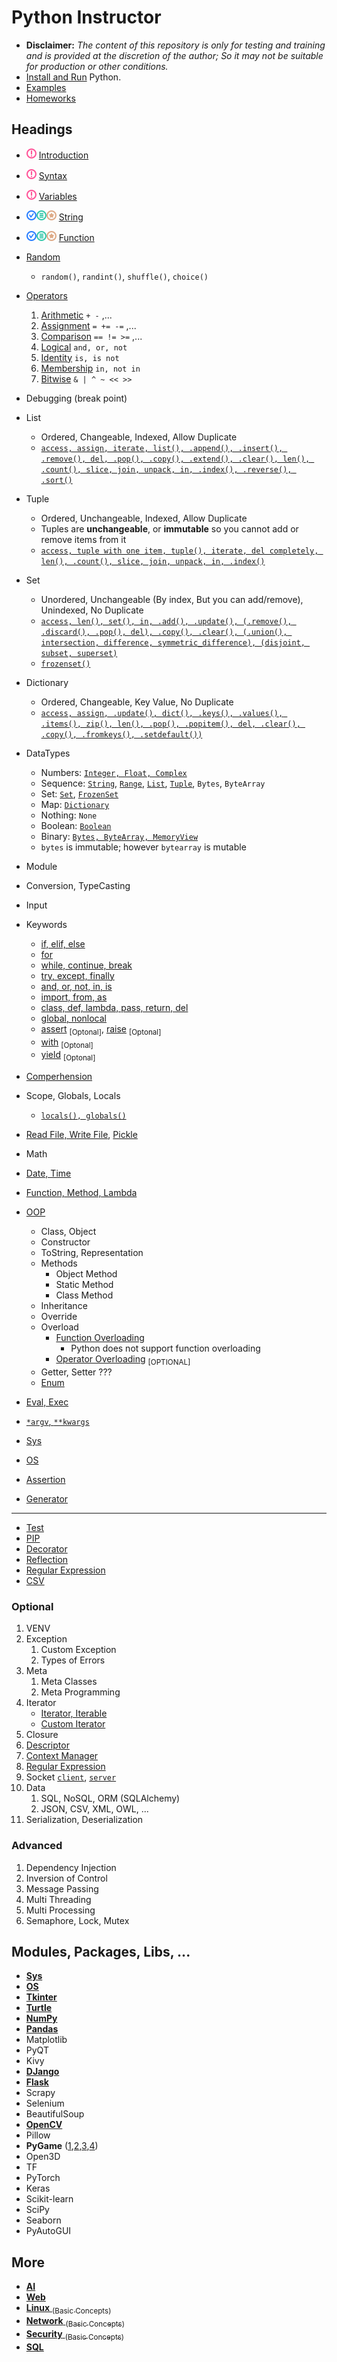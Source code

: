 # Python Instructor

- **Disclaimer:** _The content of this repository is only for testing and training and is provided at the discretion of the author; So it may not be suitable for production or other conditions._
- [Install and Run](lessons/python/installation/README.md) Python.
- [Examples](lessons/python/examples/README.md)
- [Homeworks](README-PYTHON-HOMEWORKS.md)

## Headings
- ![](-/n.png) [Introduction](./concepts/introduction/README.md)
- ![](-/n.png) [Syntax](./concepts/syntax/README.md)
- ![](-/n.png) [Variables](./concepts/variables/README.md)
- ![](-/f.png) [String](./concepts/strings/README.md)
- ![](-/f.png) [Function](./concepts/function/README.md)

- [Random](lessons/python/concepts/random/general-random-functions.py)
    - `random()`, `randint()`, `shuffle()`, `choice()`

- [Operators](lessons/python/concepts/operators)
    1. [Arithmetic](lessons/python/concepts/operators/arithmetic-operators.py) `+ -` ,...
    2. [Assignment](lessons/python/concepts/operators/assignment-operators.py) `= += -=` ,...
    3. [Comparison](lessons/python/concepts/operators/comparison-operators.py) `== != >=` ,...
    4. [Logical](lessons/python/concepts/operators/logical-operators.py) `and, or, not`
    5. [Identity](lessons/python/concepts/operators/identity-operators.py) `is, is not`
    6. [Membership](lessons/python/concepts/operators/membership-operators.py) `in, not in`
    7. [Bitwise](lessons/python/concepts/operators/bitwise-operators.py) `& | ^ ~ << >>`
      
- Debugging (break point)

- List
    - Ordered, Changeable, Indexed, Allow Duplicate
    - [`access, assign, iterate, list(), .append(), .insert(), .remove(), del, .pop(), .copy(), .extend(), .clear(), len(), .count(), slice, join, unpack, in, .index(), .reverse(), .sort()`](lessons/python/concepts/collections/list-access.py)

- Tuple
    - Ordered, Unchangeable, Indexed, Allow Duplicate
    - Tuples are **unchangeable**, or **immutable** so you cannot add or remove items from it
    - [`access, tuple with one item, tuple(), iterate, del completely, len(), .count(), slice, join, unpack, in, .index()`](lessons/python/concepts/collections/tuple-access.py)
 
- Set 
    - Unordered, Unchangeable (By index, But you can add/remove), Unindexed, No Duplicate
    - [`access, len(), set(), in, .add(), .update(), (.remove(), .discard(), .pop(), del), .copy(), .clear(), (.union(), intersection, difference, symmetric_difference), (disjoint, subset, superset)`](lessons/python/concepts/collections/set-access.py)
    - [`frozenset()`](lessons/python/concepts/collections/set-frozen.py)

- Dictionary
    - Ordered, Changeable, Key Value, No Duplicate
    - [`access, assign, .update(), dict(), .keys(), .values(), .items(), zip(), len(), .pop(), .popitem(), del, .clear(), .copy(), .fromkeys(), .setdefault())`](lessons/python/concepts/collections/dict-access.py)

- DataTypes
    - Numbers: [`Integer, Float, Complex`](lessons/python/concepts/data-types/data-type-number.py)
    - Sequence: [`String`](lessons/python/concepts/data-types/data-type-string.py), [`Range`](lessons/python/concepts/data-types/data-type-range.py),    [`List`](lessons/python/concepts/collections/list-access.py), [`Tuple`](lessons/python/concepts/collections/tuple-access.py), `Bytes`, `ByteArray`
    - Set: [`Set`](lessons/python/concepts/collections/set-access.py), [`FrozenSet`](lessons/python/concepts/collections/set-frozen.py)
    - Map: [`Dictionary`](lessons/python/concepts/collections/dict-access.py)
    - Nothing: `None`
    - Boolean: [`Boolean`](lessons/python/concepts/boolean/boolean-concept.py)
    - Binary: [`Bytes, ByteArray, MemoryView`](lessons/python/concepts/data-types/data-type-bytes.py)
    - `bytes` is immutable; however `bytearray` is mutable

- Module
- Conversion, TypeCasting
- Input
- Keywords
    - [if, elif, else](lessons/python/concepts/keywords/keywords-if-elif.py)
    - [for](lessons/python/concepts/keywords/keywords-for.py)
    - [while, continue, break](lessons/python/concepts/keywords/keywords-while.py)
    - [try, except, finally](lessons/python/concepts/keywords/keywords-try-except.py)
    - [and, or, not, in, is](lessons/python/concepts/keywords/keywords-and-or-not-in-is.py)
    - [import, from, as](lessons/python/concepts/keywords/keywords-import.py)
    - [class, def, lambda, pass, return, del](lessons/python/concepts/keywords/keywords-class-def-lambda-pass-ret-del.py)
    - [global, nonlocal](lessons/python/concepts/keywords/keywords-scope.py)
    - [assert](lessons/python/concepts/keywords/keywords-assert.py) <sub>[Optonal]</sub>, [raise](lessons/python/concepts/keywords/keywords-raise.py) <sub>    [Optonal]</sub>
    - [with](lessons/python/concepts/keywords/keywords-with.py) <sub>[Optonal]</sub>
    - [yield](lessons/python/concepts/keywords/keywords-yield.py) <sub>[Optonal]</sub>

- [Comperhension](lessons/python/concepts/collections/comperhension.py)
- Scope, Globals, Locals
    - [`locals(), globals()`](lessons/python/concepts/variables/scope.py)
- [Read File, Write File](lessons/python/examples/sample/file/read-write-file.py), [Pickle](lessons/python/examples/sample/file/read-write-pickle.py)
- Math
- [Date, Time](lessons/python/concepts/date-time/date-time.py)
- [Function, Method, Lambda](lessons/python/concepts/object-oriented/types-of-methods.py)
- [OOP](lessons/python/concepts/object-oriented/README.md)
    - Class, Object
    - Constructor
    - ToString, Representation
    - Methods
      - Object Method
      - Static Method
      - Class Method
    - Inheritance
    - Override
    - Overload
      - [Function Overloading](lessons/python/concepts/object-oriented/function-overloading.py)
          -  Python does not support function overloading
      - [Operator Overloading](lessons/python/concepts/operators/operator-overload.py) <sub>[OPTIONAL]</sub>
    - Getter, Setter ???
    - [Enum](lessons/python/concepts/enum/color-enum.py)
- [Eval, Exec](lessons/python/concepts/advanced/eval-exec.py)
- [`*argv`, `**kwargs`](lessons/python/concepts/advanced/argv-kwargs.py)
- [Sys](modules/sys/README.md)
- [OS](modules/os/README.md)
- [Assertion](lessons/python/concepts/advanced/simple-assertion.py)
- [Generator](lessons/python/concepts/advanced/simple-generator.py)
----
- [Test](concepts/test/README.md)
- [PIP](lessons/python/installation/README-PIP.md)
- [Decorator](lessons/python/concepts/advanced/simple-decorator.py)
- [Reflection](lessons/python/concepts/advanced/simple-reflection.py)
- [Regular Expression](concepts/regex/README.md)
- [CSV](concepts/documents/csv/README.md)


### Optional
1. VENV
7. Exception
   1. Custom Exception
   2. Types of Errors
10. Meta
    1. Meta Classes
    2. Meta Programming
12. Iterator
    - [Iterator, Iterable](lessons/python/concepts/advanced/simple-iterator.py)
    - [Custom Iterator](lessons/python/concepts/advanced/custom-iterator.py)
13. Closure
14. [Descriptor](lessons/python/concepts/advanced/simple-descriptor.py)
16. [Context Manager](lessons/python/concepts/keywords/keywords-with.py)
17. [Regular Expression](concepts/regex/README.md)
18. Socket [`client`](lessons/python/examples/sample/socket/simple-socket-client.py), [`server`](lessons/python/examples/sample/socket/simple-socket-server.py)
19. Data
    1.  SQL, NoSQL, ORM (SQLAlchemy)
    2.  JSON, CSV, XML, OWL, ...
20. Serialization, Deserialization


### Advanced
1. Dependency Injection
2. Inversion of Control
3. Message Passing
4. Multi Threading
5. Multi Processing
6. Semaphore, Lock, Mutex

## Modules, Packages, Libs, ...
- [**Sys**](modules/sys/README.md)
- [**OS**](modules/os/README.md)
- [**Tkinter**](lessons/python/modules/tkinter/README.md)
- [**Turtle**](lessons/python/modules/turtle/README.md)
- [**NumPy**](lessons/python/modules/numpy/README.md)
- [**Pandas**](lessons/python/modules/pandas/README.md)
- Matplotlib
- PyQT
- Kivy
- [**DJango**](lessons/python/modules/django/README.md)
- [**Flask**](lessons/python/modules/flask/README.md)
- Scrapy
- Selenium
- BeautifulSoup
- [**OpenCV**](lessons/python/modules/opencv/README.md)
- Pillow
- **PyGame** ([1](lessons/python/examples/sample/game_engine/simple-2d-game-part1.py),[2](lessons/python/examples/sample/game_engine/simple-2d-game-part2.py),[3](lessons/python/examples/sample/game_engine/simple-2d-game-part3.py),[4](lessons/python/examples/sample/game_engine/simple-2d-game-part4.py))
- Open3D
- TF
- PyTorch
- Keras
- Scikit-learn
- SciPy
- Seaborn
- PyAutoGUI

## More
- [**AI**](lessons/ai/README.md)
- [**Web**](lessons/frontend/README.md)
- [**Linux** <sub>(Basic Concepts)</sub>](lessons/linux/README.md)
- [**Network** <sub>(Basic Concepts)</sub>](lessons/network/README.md)
- [**Security** <sub>(Basic Concepts)</sub>](lessons/security/README.md)
- [**SQL**](lessons/sql/README.md)